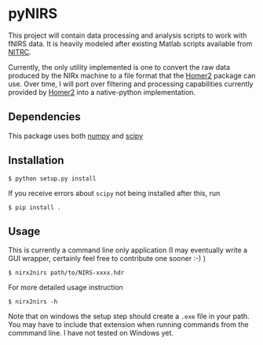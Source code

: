 # pyNIRS

This project will contain data processing and analysis scripts to work with fNIRS data. It is heavily modeled after existing Matlab scripts available from [NITRC].

Currently, the only utility implemented is one to convert the raw data
produced by the NIRx machine to a file format that the [Homer2] package
can use. Over time, I will port over filtering and processing capabilities currently provided by [Homer2] into a native-python implementation.

[NITRC]: https://www.nitrc.org/
[Homer2]: https://www.nitrc.org/projects/homer2

## Dependencies

This package uses both [numpy] and [scipy]

[numpy]: http://www.numpy.org/
[scipy]: https://www.scipy.org/

## Installation

~~~~
$ python setup.py install
~~~~

If you receive errors about `scipy` not being installed after this, run

~~~~
$ pip install .
~~~~

## Usage

This is currently a command line only application (I may eventually write a GUI wrapper, certainly feel free to contribute one sooner :-) )

~~~~
$ nirx2nirs path/to/NIRS-xxxx.hdr
~~~~

For more detailed usage instruction

~~~~
$ nirx2nirs -h
~~~~

Note that on windows the setup step should create a `.exe` file in your path. You may have to include that extension when running commands from the commmand line. I have not tested on Windows yet.
